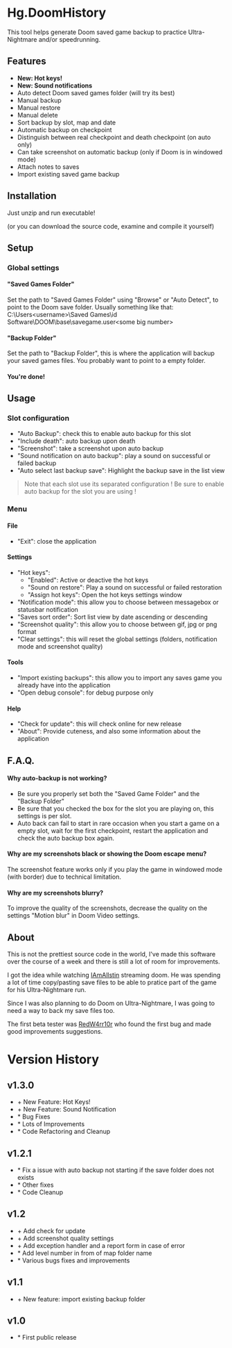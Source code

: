 # Hg.DoomHistory

This tool helps generate Doom saved game backup to practice Ultra-Nightmare and/or speedrunning.

## Features

- **New: Hot keys!**
- **New: Sound notifications**
- Auto detect Doom saved games folder (will try its best)
- Manual backup
- Manual restore
- Manual delete
- Sort backup by slot, map and date
- Automatic backup on checkpoint
- Distinguish between real checkpoint and death checkpoint (on auto only)
- Can take screenshot on automatic backup (only if Doom is in windowed mode)
- Attach notes to saves
- Import existing saved game backup


## Installation

Just unzip and run executable!

(or you can download the source code, examine and compile it yourself)

## Setup
### Global settings

#### "Saved Games Folder"
Set the path to "Saved Games Folder" using "Browse" or "Auto Detect", to point to the Doom save folder.
Usually something like that:
C:\Users\<username>\Saved Games\id Software\DOOM\base\savegame.user\<some big number>

#### "Backup Folder"
Set the path to "Backup Folder", this is where the application will backup your saved games files.
You probably want to point to a empty folder.

#### You're done!

## Usage
### Slot configuration

- "Auto Backup": check this to enable auto backup for this slot
- "Include death": auto backup upon death
- "Screenshot": take a screenshot upon auto backup
- "Sound notification on auto backup": play a sound on successful or failed backup
- "Auto select last backup save": Highlight the backup save in the list view

> Note that each slot use its separated configuration !
> Be sure to enable auto backup for the slot you are using !

### Menu
#### File
- "Exit": close the application
#### Settings
- "Hot keys":
  - "Enabled": Active or deactive the hot keys
  - "Sound on restore": Play a sound on successful or failed restoration
  - "Assign hot keys": Open the hot keys settings window
- "Notification mode": this allow you to choose between messagebox or statusbar notification
- "Saves sort order": Sort list view by date ascending or descending
- "Screenshot quality": this allow you to choose between gif, jpg or png format
- "Clear settings": this will reset the global settings (folders, notification mode and screenshot quality)
#### Tools
- "Import existing backups": this allow you to import any saves game you already have into the application
- "Open debug console": for debug purpose only
#### Help
- "Check for update": this will check online for new release
- "About": Provide cuteness, and also some information about the application

## F.A.Q.

#### Why auto-backup is not working?

- Be sure you properly set both the "Saved Game Folder" and the "Backup Folder"
- Be sure that you checked the box for the slot you are playing on, this settings is per slot.
- Auto back can fail to start in rare occasion when you start a game on a empty slot, wait for the first checkpoint, restart the application and check the auto backup box again.

#### Why are my screenshots black or showing the Doom escape menu?

The screenshot feature works only if you play the game in windowed mode (with border) due to technical limitation.

#### Why are my screenshots blurry?

To improve the quality of the screenshots, decrease the quality on the settings "Motion blur" in Doom Video settings.

## About

This is not the prettiest source code in the world, I've made this software over the course of a week and there is still a lot of room for improvements.

I got the idea while watching [IAmAllstin](https://www.twitch.tv/iamallstin) streaming doom. He was spending a lot of time copy/pasting save files to be able to pratice part of the game for his Ultra-Nightmare run.

Since I was also planning to do Doom on Ultra-Nightmare, I was going to need a way to back my save files too.

The first beta tester was [RedW4rr10r](https://www.twitch.tv/redw4rr10r) who found the first bug and made good improvements suggestions.


# Version History

## v1.3.0

- \+ New Feature: Hot Keys!
- \+ New Feature: Sound Notification
- \* Bug Fixes
- \* Lots of Improvements
- \* Code Refactoring and Cleanup

## v1.2.1

- \* Fix a issue with auto backup not starting if the save folder does not exists
- \* Other fixes
- \* Code Cleanup

## v1.2

- \+ Add check for update
- \+ Add screenshot quality settings
- \+ Add exception handler and a report form in case of error
- \* Add level number in from of map folder name
- \* Various bugs fixes and improvements

## v1.1

- \+ New feature: import existing backup folder

## v1.0

- \* First public release
